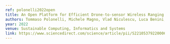 ```yaml
---
ref: polonelli2022open
title: An Open Platform for Efficient Drone-to-sensor Wireless Ranging and Data Harvesting
authors: Tommaso Polonelli, Michele Magno, Vlad Niculescu, Luca Benini, David Boyle
year: 2022
venue: Sustainable Computing, Informatics and Systems
link: https://www.sciencedirect.com/science/article/pii/S2210537922000695
---
```

